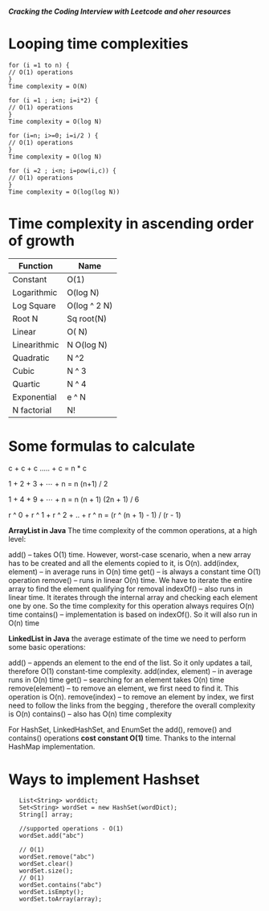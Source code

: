 ###### **Cracking the Coding Interview with Leetcode and oher resources**

# Looping time complexities
```
for (i =1 to n) {
// O(1) operations
}
Time complexity = O(N)

for (i =1 ; i<n; i=i*2) {
// O(1) operations
}
Time complexity = O(log N)

for (i=n; i>=0; i=i/2 ) {
// O(1) operations
}
Time complexity = O(log N)

for (i =2 ; i<n; i=pow(i,c)) {
// O(1) operations
}
Time complexity = O(log(log N))

```

# Time complexity in ascending order of growth

| Function  | Name |
| ------------- | ------------- |
| Constant  | O(1)  |
| Logarithmic  | O(log N)  |
| Log Square  | O(log ^ 2 N)  |
| Root N  | Sq root(N)  |
| Linear | O( N)  |
| Linearithmic  | N O(log N)  |
| Quadratic  | N ^2  |
| Cubic  | N ^ 3 |
| Quartic  | N ^ 4  |
| Exponential  | e ^ N  |
| N factorial  | N! |

# Some formulas to calculate 

c + c + c ..... + c = n * c

1 + 2 + 3 + ⋯ + n = n (n+1) / 2


1 + 4 + 9 + ⋯ + n = n (n + 1) (2n + 1) / 6


r ^ 0 + r ^ 1 + r ^ 2 + .. + r ^ n = (r ^ (n + 1) - 1) / (r - 1)



**ArrayList in Java**
The time complexity of the common operations, at a high level:

add() – takes O(1) time. However, worst-case scenario, when a new array has to be created and all the elements copied to it, is O(n).
add(index, element) – in average runs in O(n) time
get() – is always a constant time O(1) operation
remove() – runs in linear O(n) time. We have to iterate the entire array to find the element qualifying for removal
indexOf() – also runs in linear time. It iterates through the internal array and checking each element one by one. So the time complexity for this operation always requires O(n) time
contains() – implementation is based on indexOf(). 
So it will also run in O(n) time

**LinkedList in Java**
the average estimate of the time we need to perform some basic operations:

add() – appends an element to the end of the list. 
So it only updates a tail, therefore O(1) constant-time complexity.
add(index, element) – in average runs in O(n) time
get() – searching for an element takes O(n) time
remove(element) – to remove an element, we first need to find it. 
This operation is O(n).
remove(index) – to remove an element by index, we first need to follow the links
from the begging , therefore the overall complexity is O(n)
contains() – also has O(n) time complexity

For HashSet, LinkedHashSet, and EnumSet the add(), remove() and contains() 
operations **cost constant O(1)** time. 
Thanks to the internal HashMap implementation.

# Ways to implement Hashset

       List<String> worddict;       
       Set<String> wordSet = new HashSet(wordDict);
       String[] array;
        
       //supported operations - O(1)
       wordSet.add("abc")
       
       // O(1)
       wordSet.remove("abc")
       wordSet.clear()
       wordSet.size();
       // O(1)
       wordSet.contains("abc")
       wordSet.isEmpty();
       wordSet.toArray(array);


